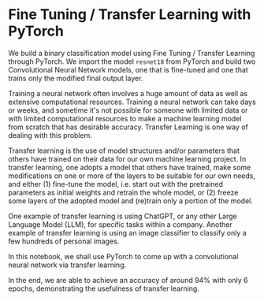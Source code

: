 # Fine Tuning / Transfer Learning with PyTorch
We build a binary classification model using Fine Tuning / Transfer Learning through PyTorch. We import the model `resnet18` from PyTorch and build two Convolutional Neural Network models, one that is fine-tuned and one that trains only the modified final output layer.

Training a neural network often involves a huge amount of data as well as extensive computational resources. Training a neural network can take days or weeks, and sometime it's not possible for someone with limited data or with limited computational resources to make a machine learning model from scratch that has desirable accuracy. Transfer Learning is one way of dealing with this problem.

Transfer learning is the use of model structures and/or parameters that others have trained on their data for our own machine learning project. In transfer learning, one adopts a model that others have trained, make some modifications on one or more of the layers to be suitable for our own needs, and either (1) fine-tune the model, i.e. start out with the pretrained parameters as initial weights and retrain the whole model, or (2) freeze some layers of the adopted model and (re)train only a portion of the model.

One example of transfer learning is using ChatGPT, or any other Large Language Model (LLM), for specific tasks within a company. Another example of transfer learning is using an image classifier to classify only a few hundreds of personal images.

In this notebook, we shall use PyTorch to come up with a convolutional neural network via transfer learning.

In the end, we are able to achieve an accuracy of around 94% with only 6 epochs, demonstrating the usefulness of transfer learning.
